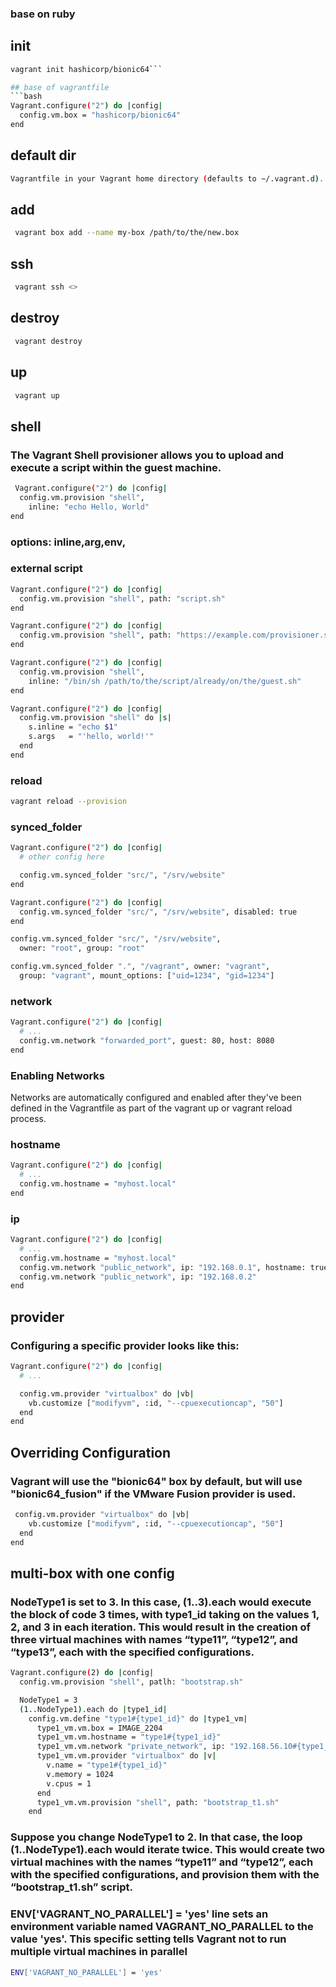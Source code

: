 ### base on ruby
## init
```bash
vagrant init hashicorp/bionic64```

## base of vagrantfile
```bash
Vagrant.configure("2") do |config|
  config.vm.box = "hashicorp/bionic64"
end
```
## default dir
```bash
Vagrantfile in your Vagrant home directory (defaults to ~/.vagrant.d). This lets you specify some defaults for your system user.
```
<!---
comment goes here
and here
-->

## add
```bash 
 vagrant box add --name my-box /path/to/the/new.box
```

## ssh
```bash 
 vagrant ssh <>
```
## destroy
```bash 
 vagrant destroy
```
## up
```bash 
 vagrant up
```
## shell
### The Vagrant Shell provisioner allows you to upload and execute a script within the guest machine.

```bash 
 Vagrant.configure("2") do |config|
  config.vm.provision "shell",
    inline: "echo Hello, World"
end
```
### options: inline,arg,env,
### external script
```bash 
Vagrant.configure("2") do |config|
  config.vm.provision "shell", path: "script.sh"
end

Vagrant.configure("2") do |config|
  config.vm.provision "shell", path: "https://example.com/provisioner.sh"
end

Vagrant.configure("2") do |config|
  config.vm.provision "shell",
    inline: "/bin/sh /path/to/the/script/already/on/the/guest.sh"
end

Vagrant.configure("2") do |config|
  config.vm.provision "shell" do |s|
    s.inline = "echo $1"
    s.args   = "'hello, world!'"
  end
end

```
### reload
```bash
vagrant reload --provision
```
### synced_folder
```bash 
Vagrant.configure("2") do |config|
  # other config here

  config.vm.synced_folder "src/", "/srv/website"
end

Vagrant.configure("2") do |config|
  config.vm.synced_folder "src/", "/srv/website", disabled: true
end

config.vm.synced_folder "src/", "/srv/website",
  owner: "root", group: "root"

config.vm.synced_folder ".", "/vagrant", owner: "vagrant",
  group: "vagrant", mount_options: ["uid=1234", "gid=1234"]

```
### network
```bash 
Vagrant.configure("2") do |config|
  # ...
  config.vm.network "forwarded_port", guest: 80, host: 8080
end
```
### Enabling Networks
Networks are automatically configured and enabled after they've been defined in the Vagrantfile as part of the vagrant up or vagrant reload process.


### hostname
```bash 
Vagrant.configure("2") do |config|
  # ...
  config.vm.hostname = "myhost.local"
end
```
### ip
```bash 
Vagrant.configure("2") do |config|
  # ...
  config.vm.hostname = "myhost.local"
  config.vm.network "public_network", ip: "192.168.0.1", hostname: true
  config.vm.network "public_network", ip: "192.168.0.2"
end
```
## provider
### Configuring a specific provider looks like this:
```bash 
Vagrant.configure("2") do |config|
  # ...

  config.vm.provider "virtualbox" do |vb|
    vb.customize ["modifyvm", :id, "--cpuexecutioncap", "50"]
  end
end
```
## Overriding Configuration
### Vagrant will use the "bionic64" box by default, but will use "bionic64_fusion" if the VMware Fusion provider is used.
```bash 
 config.vm.provider "virtualbox" do |vb|
    vb.customize ["modifyvm", :id, "--cpuexecutioncap", "50"]
  end
end
```
## multi-box with one config 
###  NodeType1 is set to 3. In this case, (1..3).each would execute the block of code 3 times, with type1_id taking on the values 1, 2, and 3 in each iteration. This would result in the creation of three virtual machines with names “type11”, “type12”, and “type13”, each with the specified configurations.

```bash
Vagrant.configure(2) do |config|
  config.vm.provision "shell", patlh: "bootstrap.sh"

  NodeType1 = 3
  (1..NodeType1).each do |type1_id|
    config.vm.define "type1#{type1_id}" do |type1_vm|
      type1_vm.vm.box = IMAGE_2204
      type1_vm.vm.hostname = "type1#{type1_id}"
      type1_vm.vm.network "private_network", ip: "192.168.56.10#{type1_id}"
      type1_vm.vm.provider "virtualbox" do |v|
        v.name = "type1#{type1_id}"
        v.memory = 1024
        v.cpus = 1
      end
      type1_vm.vm.provision "shell", path: "bootstrap_t1.sh"
    end
```
### Suppose you change NodeType1 to 2. In that case, the loop (1..NodeType1).each would iterate twice. This would create two virtual machines with the names “type11” and “type12”, each with the specified configurations, and provision them with the “bootstrap_t1.sh” script.

### ENV['VAGRANT_NO_PARALLEL'] = 'yes' line sets an environment variable named VAGRANT_NO_PARALLEL to the value 'yes'. This specific setting tells Vagrant not to run multiple virtual machines in parallel
```bash
ENV['VAGRANT_NO_PARALLEL'] = 'yes'
```
